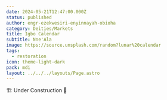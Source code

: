 ```yaml
---
date: 2024-05-21T12:47:00.000Z
status: published
author: engr-ezekwesiri-enyinnayah-obioha
category: Deities/Markets
title: Igbo Calendar
subtitle: Nne'Ala
image: https://source.unsplash.com/random?lunar%20calendar
tags:
  - restoration
icon: theme-light-dark
pack: mdi
layout: ../../../layouts/Page.astro
---
```

🏗️ Under Construction 🚧
